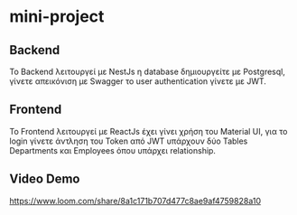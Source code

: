 # mini-project


## Backend

Το Backend λειτουργεί με NestJs η database δημιουργείτε με Postgresql,
γίνετε απεικόνιση με Swagger το user authentication γίνετε με JWT.


## Frontend

Το Frontend λειτουργεί με ReactJs έχει γίνει χρήση του Material UI,
για το login γίνετε άντληση του Token από JWT υπάρχουν δύο Tables Departments και Employees όπου υπάρχει relationship. 


## Video Demo

https://www.loom.com/share/8a1c171b707d477c8ae9af4759828a10
